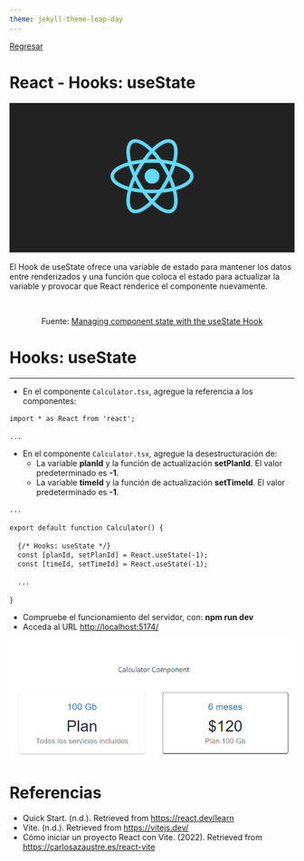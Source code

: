 ```yaml
---
theme: jekyll-theme-leap-day
---
```


[Regresar](/DAWM/)

React - Hooks: useState
===============

![react banner](imagenes/react_native_logo.png)

El Hook de useState ofrece una variable de estado para mantener los datos entre renderizados y una función que coloca el estado para actualizar la variable y provocar que React renderice el componente nuevamente.

<div align="center">
	<img src="images/reac_usestate_logo.png" alt="" width="60%">
	<p>Fuente: <a href="http://www.room51.co.uk/tutorials/react/usestate/part1.html">Managing component state with the useState Hook</a> </p>
</div>

Hooks: useState
==========

* * *

* En el componente `Calculator.tsx`, agregue la referencia a los componentes:

```tsx
import * as React from 'react';

...
```

* En el componente `Calculator.tsx`, agregue la desestructuración de:
	+ La variable **planId** y la función de actualización **setPlanId**. El valor predeterminado es **-1**.
	+ La variable **timeId** y la función de actualización **setTimeId**. El valor predeterminado es **-1**.

```tsx
...

export default function Calculator() {

  {/* Hooks: useState */}
  const [planId, setPlanId] = React.useState(-1);
  const [timeId, setTimeId] = React.useState(-1);

  ...

}
```




* Compruebe el funcionamiento del servidor, con: **npm run dev**
* Acceda al URL [http://localhost:5174/](http://localhost:5174/)

![react_props](imagenes/react_props.png)

Referencias
=======

* Quick Start. (n.d.). Retrieved from https://react.dev/learn
* Vite. (n.d.). Retrieved from https://vitejs.dev/
* Cómo iniciar un proyecto React con Vite. (2022). Retrieved from https://carlosazaustre.es/react-vite
